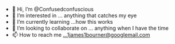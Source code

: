- 👋 Hi, I’m @Confusedconfuscious
- 👀 I’m interested in ... anything that catches my eye
- 🌱 I’m currently learning ...how this works
- 💞️ I’m looking to collaborate on ... anything when I have the time
- 📫 How to reach me ...1james1bourner@googlemail.com

<!---
Confusedconfuscious/Confusedconfuscious is a ✨ special ✨ repository because its `README.md` (this file) appears on your GitHub profile.
You can click the Preview link to take a look at your changes.
--->
